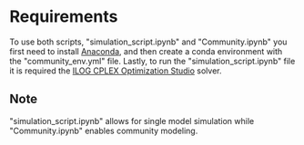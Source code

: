 # Requirements
To use both scripts, "simulation_script.ipynb" and "Community.ipynb" you first need to install [Anaconda](https://www.anaconda.com/products/individual), and then create a conda environment with the "community_env.yml" file. Lastly, to run the "simulation_script.ipynb" file it is required the [ILOG CPLEX Optimization Studio](https://www.ibm.com/academic/topic/data-science) solver.


## Note
"simulation_script.ipynb" allows for single model simulation while "Community.ipynb" enables community modeling.
